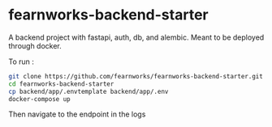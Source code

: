 # fearnworks-backend-starter
 A backend project with fastapi, auth, db, and alembic. Meant to be deployed through docker. 
 
 To run :
 
 ```bash 
 git clone https://github.com/fearnworks/fearnworks-backend-starter.git
 cd fearnworks-backend-starter
 cp backend/app/.envtemplate backend/app/.env
 docker-compose up
 ```
 
Then navigate to the endpoint in the logs


